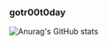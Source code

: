 ### gotr00t0day

![Anurag's GitHub stats](https://github-readme-stats.vercel.app/api?username=gotr00t0day&show_icons=true&theme=radical)

